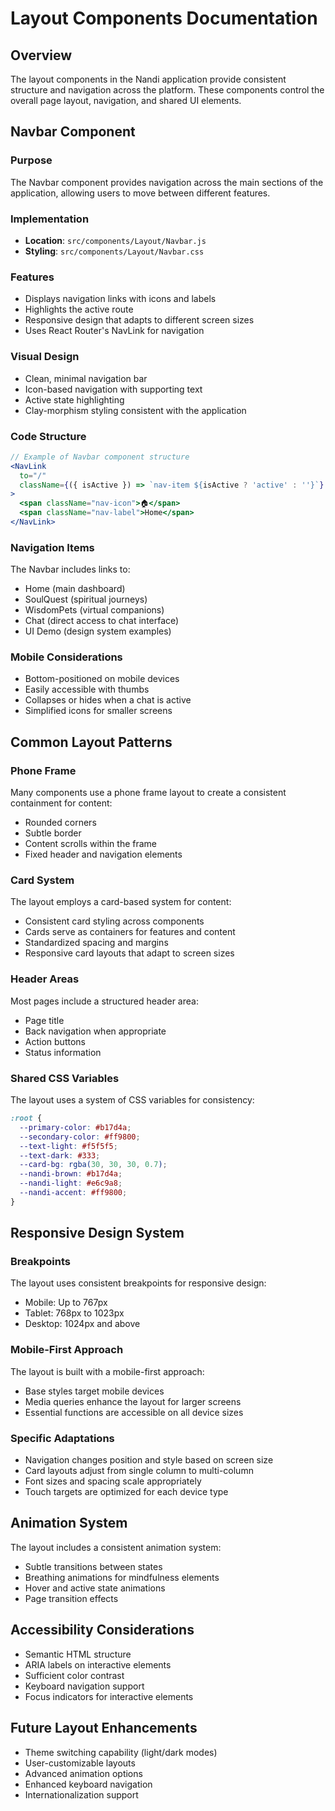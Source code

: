 # Layout Components Documentation

## Overview
The layout components in the Nandi application provide consistent structure and navigation across the platform. These components control the overall page layout, navigation, and shared UI elements.

## Navbar Component

### Purpose
The Navbar component provides navigation across the main sections of the application, allowing users to move between different features.

### Implementation
- **Location**: `src/components/Layout/Navbar.js`
- **Styling**: `src/components/Layout/Navbar.css`

### Features
- Displays navigation links with icons and labels
- Highlights the active route
- Responsive design that adapts to different screen sizes
- Uses React Router's NavLink for navigation

### Visual Design
- Clean, minimal navigation bar
- Icon-based navigation with supporting text
- Active state highlighting
- Clay-morphism styling consistent with the application

### Code Structure
```jsx
// Example of Navbar component structure
<NavLink
  to="/"
  className={({ isActive }) => `nav-item ${isActive ? 'active' : ''}`}
>
  <span className="nav-icon">🏠</span>
  <span className="nav-label">Home</span>
</NavLink>
```

### Navigation Items
The Navbar includes links to:
- Home (main dashboard)
- SoulQuest (spiritual journeys)
- WisdomPets (virtual companions)
- Chat (direct access to chat interface)
- UI Demo (design system examples)

### Mobile Considerations
- Bottom-positioned on mobile devices
- Easily accessible with thumbs
- Collapses or hides when a chat is active
- Simplified icons for smaller screens

## Common Layout Patterns

### Phone Frame
Many components use a phone frame layout to create a consistent containment for content:
- Rounded corners
- Subtle border
- Content scrolls within the frame
- Fixed header and navigation elements

### Card System
The layout employs a card-based system for content:
- Consistent card styling across components
- Cards serve as containers for features and content
- Standardized spacing and margins
- Responsive card layouts that adapt to screen sizes

### Header Areas
Most pages include a structured header area:
- Page title
- Back navigation when appropriate
- Action buttons
- Status information

### Shared CSS Variables
The layout uses a system of CSS variables for consistency:
```css
:root {
  --primary-color: #b17d4a;
  --secondary-color: #ff9800;
  --text-light: #f5f5f5;
  --text-dark: #333;
  --card-bg: rgba(30, 30, 30, 0.7);
  --nandi-brown: #b17d4a;
  --nandi-light: #e6c9a8;
  --nandi-accent: #ff9800;
}
```

## Responsive Design System

### Breakpoints
The layout uses consistent breakpoints for responsive design:
- Mobile: Up to 767px
- Tablet: 768px to 1023px
- Desktop: 1024px and above

### Mobile-First Approach
The layout is built with a mobile-first approach:
- Base styles target mobile devices
- Media queries enhance the layout for larger screens
- Essential functions are accessible on all device sizes

### Specific Adaptations
- Navigation changes position and style based on screen size
- Card layouts adjust from single column to multi-column
- Font sizes and spacing scale appropriately
- Touch targets are optimized for each device type

## Animation System
The layout includes a consistent animation system:
- Subtle transitions between states
- Breathing animations for mindfulness elements
- Hover and active state animations
- Page transition effects

## Accessibility Considerations
- Semantic HTML structure
- ARIA labels on interactive elements
- Sufficient color contrast
- Keyboard navigation support
- Focus indicators for interactive elements

## Future Layout Enhancements
- Theme switching capability (light/dark modes)
- User-customizable layouts
- Advanced animation options
- Enhanced keyboard navigation
- Internationalization support 